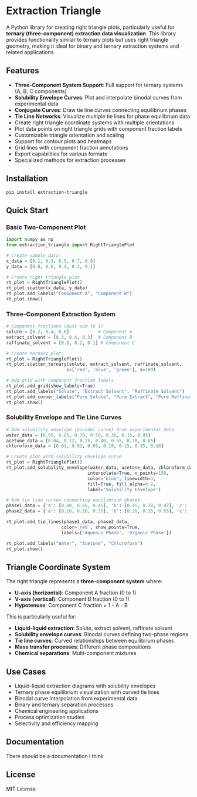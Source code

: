 # Extraction Triangle

A Python library for creating right triangle plots, particularly useful for **ternary (three-component) extraction data visualization**. This library provides functionality similar to ternary plots but uses right triangle geometry, making it ideal for binary and ternary extraction systems and related applications.

## Features

- **Three-Component System Support**: Full support for ternary systems (A, B, C components)
- **Solubility Envelope Curves**: Plot and interpolate binodal curves from experimental data
- **Conjugate Curves**: Draw tie line curves connecting equilibrium phases
- **Tie Line Networks**: Visualize multiple tie lines for phase equilibrium data
- Create right triangle coordinate systems with multiple orientations
- Plot data points on right triangle grids with component fraction labels
- Customizable triangle orientation and scaling
- Support for contour plots and heatmaps
- Grid lines with component fraction annotations
- Export capabilities for various formats
- Specialized methods for extraction processes

## Installation

```bash
pip install extraction-triangle
```

## Quick Start

### Basic Two-Component Plot
```python
import numpy as np
from extraction_triangle import RightTrianglePlot

# Create sample data
x_data = [0.1, 0.3, 0.5, 0.7, 0.9]
y_data = [0.8, 0.6, 0.4, 0.2, 0.1]

# Create right triangle plot
rt_plot = RightTrianglePlot()
rt_plot.scatter(x_data, y_data)
rt_plot.add_labels("Component A", "Component B")
rt_plot.show()
```

### Three-Component Extraction System
```python
# Component fractions (must sum to 1)
solute = [0.2, 0.4, 0.6]           # Component A
extract_solvent = [0.3, 0.4, 0.3]  # Component B  
raffinate_solvent = [0.5, 0.2, 0.1] # Component C

# Create ternary plot
rt_plot = RightTrianglePlot()
rt_plot.scatter_ternary(solute, extract_solvent, raffinate_solvent, 
                       c=['red', 'blue', 'green'], s=100)

# Add grid with component fraction labels
rt_plot.add_grid(show_labels=True)
rt_plot.add_labels("Solute", "Extract Solvent", "Raffinate Solvent")
rt_plot.add_corner_labels("Pure Solute", "Pure Extract", "Pure Raffinate")
rt_plot.show()
```

### Solubility Envelope and Tie Line Curves
```python
# Add solubility envelope (binodal curve) from experimental data
water_data = [0.95, 0.85, 0.70, 0.50, 0.30, 0.15, 0.05]
acetone_data = [0.04, 0.12, 0.25, 0.40, 0.55, 0.70, 0.85]
chloroform_data = [0.01, 0.03, 0.05, 0.10, 0.15, 0.15, 0.10]

# Create plot with solubility envelope curve
rt_plot = RightTrianglePlot()
rt_plot.add_solubility_envelope(water_data, acetone_data, chloroform_data,
                               interpolate=True, n_points=150,
                               color='blue', linewidth=3, 
                               fill=True, fill_alpha=0.2,
                               label='Solubility Envelope')

# Add tie line curves connecting equilibrium phases
phase1_data = {'a': [0.80, 0.65, 0.45], 'b': [0.15, 0.28, 0.42], 'c': [0.05, 0.07, 0.13]}
phase2_data = {'a': [0.10, 0.18, 0.35], 'b': [0.20, 0.35, 0.55], 'c': [0.70, 0.47, 0.10]}

rt_plot.add_tie_lines(phase1_data, phase2_data, 
                     color='red', show_points=True,
                     labels=['Aqueous Phase', 'Organic Phase'])

rt_plot.add_labels("Water", "Acetone", "Chloroform")
rt_plot.show()
```

## Triangle Coordinate System

The right triangle represents a **three-component system** where:

- **U-axis (horizontal)**: Component A fraction (0 to 1)
- **V-axis (vertical)**: Component B fraction (0 to 1) 
- **Hypotenuse**: Component C fraction = 1 - A - B

This is particularly useful for:
- **Liquid-liquid extraction**: Solute, extract solvent, raffinate solvent
- **Solubility envelope curves**: Binodal curves defining two-phase regions
- **Tie line curves**: Curved relationships between equilibrium phases
- **Mass transfer processes**: Different phase compositions
- **Chemical separations**: Multi-component mixtures

## Use Cases

- Liquid-liquid extraction diagrams with solubility envelopes
- Ternary phase equilibrium visualization with curved tie lines
- Binodal curve interpolation from experimental data
- Binary and ternary separation processes
- Chemical engineering applications
- Process optimization studies
- Selectivity and efficiency mapping

## Documentation
There should be a documentation i think 

## License

MIT License
